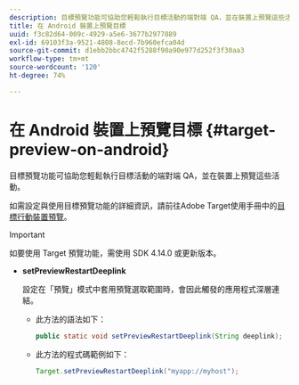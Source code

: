 ```yaml
---
description: 目標預覽功能可協助您輕鬆執行目標活動的端對端 QA，並在裝置上預覽這些活動。
title: 在 Android 裝置上預覽目標
uuid: f3c82d64-009c-4929-a5e6-3677b2977889
exl-id: 69103f3a-9521-4808-8ecd-7b960efca04d
source-git-commit: d1ebb2bbc4742f5288f90a90e977d252f3f30aa3
workflow-type: tm+mt
source-wordcount: '120'
ht-degree: 74%

---
```


# 在 Android 裝置上預覽目標 {#target-preview-on-android}

目標預覽功能可協助您輕鬆執行目標活動的端對端 QA，並在裝置上預覽這些活動。

如需設定與使用目標預覽功能的詳細資訊，請前往Adobe Target使用手冊中的[目標行動裝置預覽](https://experienceleague.adobe.com/docs/target/using/implement-target/mobile-apps/target-mobile-preview.html)。

>[!IMPORTANT]
>
>如要使用 Target 預覽功能，需使用 SDK 4.14.0 或更新版本。

* **setPreviewRestartDeeplink**

   設定在「預覽」模式中套用預覽選取範圍時，會因此觸發的應用程式深層連結。

   * 此方法的語法如下：

      ```java
      public static void setPreviewRestartDeeplink(String deeplink);
      ```

   * 此方法的程式碼範例如下：

      ```java
      Target.setPreviewRestartDeeplink("myapp://myhost"); 
      ```
